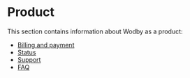 # Product

This section contains information about Wodby as a product:

* [Billing and payment](billing-payment.md)
* [Status](status.md)
* [Support](support.md)
* [FAQ](faq.md)